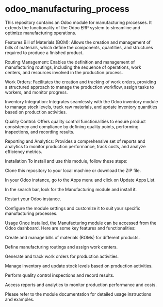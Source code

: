 # odoo_manufacturing_process
This repository contains an Odoo module for manufacturing processes. It extends the functionality of the Odoo ERP system to streamline and optimize manufacturing operations.

Features
Bill of Materials (BOM): Allows the creation and management of bills of materials, which define the components, quantities, and structures required to produce a finished product.

Routing Management: Enables the definition and management of manufacturing routings, including the sequence of operations, work centers, and resources involved in the production process.

Work Orders: Facilitates the creation and tracking of work orders, providing a structured approach to manage the production workflow, assign tasks to workers, and monitor progress.

Inventory Integration: Integrates seamlessly with the Odoo inventory module to manage stock levels, track raw materials, and update inventory quantities based on production activities.

Quality Control: Offers quality control functionalities to ensure product consistency and compliance by defining quality points, performing inspections, and recording results.

Reporting and Analytics: Provides a comprehensive set of reports and analytics to monitor production performance, track costs, and analyze efficiency metrics.

Installation
To install and use this module, follow these steps:

Clone this repository to your local machine or download the ZIP file.

In your Odoo instance, go to the Apps menu and click on Update Apps List.

In the search bar, look for the Manufacturing module and install it.

Restart your Odoo instance.

Configure the module settings and customize it to suit your specific manufacturing processes.

Usage
Once installed, the Manufacturing module can be accessed from the Odoo dashboard. Here are some key features and functionalities:

Create and manage bills of materials (BOMs) for different products.

Define manufacturing routings and assign work centers.

Generate and track work orders for production activities.

Manage inventory and update stock levels based on production activities.

Perform quality control inspections and record results.

Access reports and analytics to monitor production performance and costs.

Please refer to the module documentation for detailed usage instructions and examples.
